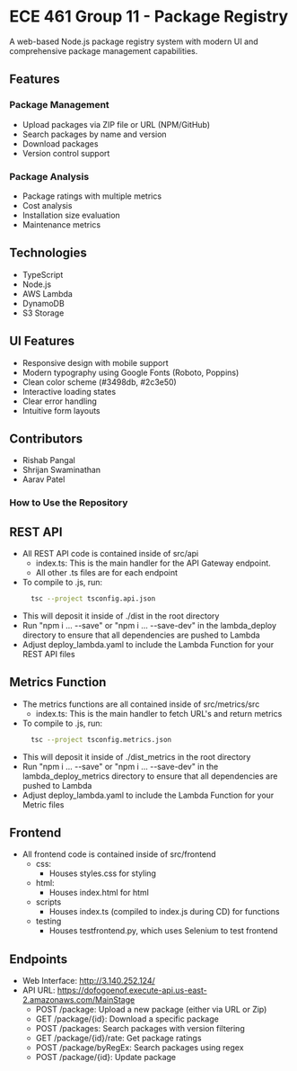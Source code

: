 # ECE 461 Group 11 - Package Registry

A web-based Node.js package registry system with modern UI and comprehensive package management capabilities.

## Features

### Package Management
- Upload packages via ZIP file or URL (NPM/GitHub)
- Search packages by name and version
- Download packages
- Version control support

### Package Analysis
- Package ratings with multiple metrics
- Cost analysis
- Installation size evaluation
- Maintenance metrics

## Technologies
- TypeScript
- Node.js
- AWS Lambda
- DynamoDB
- S3 Storage

## UI Features
- Responsive design with mobile support
- Modern typography using Google Fonts (Roboto, Poppins)
- Clean color scheme (#3498db, #2c3e50)
- Interactive loading states
- Clear error handling
- Intuitive form layouts

## Contributors
- Rishab Pangal
- Shrijan Swaminathan
- Aarav Patel

### How to Use the Repository

## REST API
- All REST API code is contained inside of src/api
    - index.ts: This is the main handler for the API Gateway endpoint.
    - All other .ts files are for each endpoint
- To compile to .js, run:
  ```bash
    tsc --project tsconfig.api.json
- This will deposit it inside of ./dist in the root directory
- Run "npm i ... --save" or "npm i ... --save-dev" in the lambda_deploy directory to ensure that all dependencies are pushed to Lambda
- Adjust deploy_lambda.yaml to include the Lambda Function for your REST API files

## Metrics Function
- The metrics functions are all contained inside of src/metrics/src
    - index.ts: This is the main handler to fetch URL's and return metrics
- To compile to .js, run:
  ```bash
    tsc --project tsconfig.metrics.json
- This will deposit it inside of ./dist_metrics in the root directory
- Run "npm i ... --save" or "npm i ... --save-dev" in the lambda_deploy_metrics directory to ensure that all dependencies are pushed to Lambda
- Adjust deploy_lambda.yaml to include the Lambda Function for your Metric files

## Frontend
- All frontend code is contained inside of src/frontend
    - css:
        - Houses styles.css for styling
    - html:
        - Houses index.html for html
    - scripts
        - Houses index.ts (compiled to index.js during CD) for functions
    - testing
        - Houses testfrontend.py, which uses Selenium to test frontend

## Endpoints
- Web Interface: http://3.140.252.124/
- API URL: https://dofogoenof.execute-api.us-east-2.amazonaws.com/MainStage
    - POST /package: Upload a new package (either via URL or Zip)
    - GET /package/{id}: Download a specific package
    - POST /packages: Search packages with version filtering
    - GET /package/{id}/rate: Get package ratings
    - POST /package/byRegEx: Search packages using regex
    - POST /package/{id}: Update package